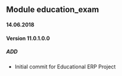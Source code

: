 ## Module education_exam

#### 14.06.2018
#### Version 11.0.1.0.0
##### ADD
- Initial commit for Educational ERP Project
